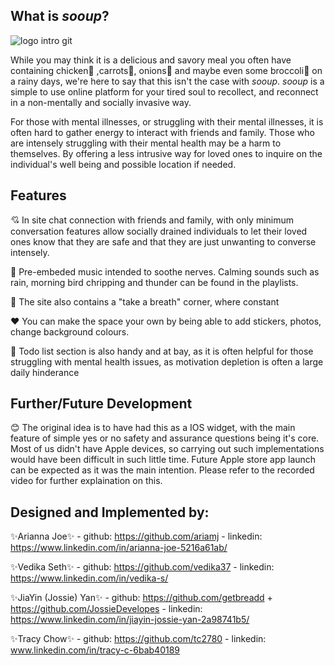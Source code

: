 ## What is _sooup_?
![logo intro git](https://user-images.githubusercontent.com/61668987/156913163-1d4f1668-0067-42a1-bb3d-a1732a41e21b.png)



While you may think it is a delicious and savory meal you often have containing chicken🍗 ,carrots🥕, onions🧅 and maybe even some broccoli🥦 on a rainy days, we're here to say that this isn't the case with _sooup_. _sooup_ is a simple to use online platform for your tired soul to recollect, and reconnect in a non-mentally and socially invasive way. 

For those with mental illnesses, or struggling with their mental illnesses, it is often hard to gather energy to interact with friends and family. Those who are intensely struggling with their mental health may be a harm to themselves. By offering a less intrusive way for loved ones to inquire on the individual's well being and possible location if needed.



## Features

💘 In site chat connection with friends and family, with only minimum conversation features allow socially drained individuals to let their loved ones know that they are safe and that they are just unwanting to converse intensely.

🧡 Pre-embeded music intended to soothe nerves. Calming sounds such as rain, morning bird chripping and thunder can be found in the playlists.

💜 The site also contains a "take a breath" corner, where constant 

❤ You can make the space your own by being able to add stickers, photos, change background colours.

💛 Todo list section is also handy and at bay, as it is often helpful for those struggling with mental health issues, as motivation depletion is often a large daily hinderance 


## Further/Future Development

😊 The original idea is to have had this as a IOS widget, with the main feature of simple yes or no safety and assurance questions being it's core. Most of us didn't have Apple devices, so carrying out such implementations would have been difficult in such little time. Future Apple store app launch can be expected as it was the main intention. Please refer to the recorded video for further explaination on this. 



## Designed and Implemented by:

✨Arianna Joe✨ - github: https://github.com/ariamj
               - linkedin: https://www.linkedin.com/in/arianna-joe-5216a61ab/ 

✨Vedika Seth✨ - github: https://github.com/vedika37
               - linkedin: https://www.linkedin.com/in/vedika-s/
            
✨JiaYin (Jossie) Yan✨ - github: https://github.com/getbreadd  +  https://github.com/JossieDevelopes
                       - linkedin: https://www.linkedin.com/in/jiayin-jossie-yan-2a98741b5/
                     
✨Tracy Chow✨ - github: https://github.com/tc2780
              - linkedin: www.linkedin.com/in/tracy-c-6bab40189
        
